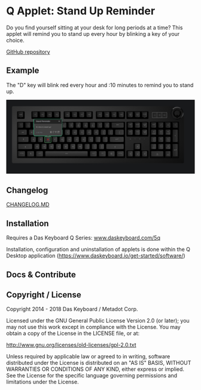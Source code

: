 # Q Applet: Stand Up Reminder

Do you find yourself sitting at your desk for long periods at a time?
This applet will remind you to stand up every hour by blinking a key of your choice.

[GitHub repository](assets/stand-up-reminder.png)

## Example

The "D" key will blink red every hour and :10 minutes to remind you to stand up.

![Stand Up Reminder on a Das Keybaord Q](assets/stand-up-reminder.png "Q Stock quote")

## Changelog

[CHANGELOG.MD](CHANGELOG.md)

## Installation

Requires a Das Keyboard Q Series: www.daskeyboard.com/5q

Installation, configuration and uninstallation of applets is done within
the Q Desktop application (https://www.daskeyboard.io/get-started/software/)

## Docs & Contribute

## Copyright / License

Copyright 2014 - 2018 Das Keyboard / Metadot Corp.

Licensed under the GNU General Public License Version 2.0 (or later);
you may not use this work except in compliance with the License.
You may obtain a copy of the License in the LICENSE file, or at:

   http://www.gnu.org/licenses/old-licenses/gpl-2.0.txt

Unless required by applicable law or agreed to in writing, software
distributed under the License is distributed on an "AS IS" BASIS,
WITHOUT WARRANTIES OR CONDITIONS OF ANY KIND, either express or implied.
See the License for the specific language governing permissions and
limitations under the License.
